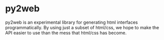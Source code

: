 # py2web

py2web is an experimental library for generating html interfaces programmatically. By using just a subset of html/css, we hope to make the API easier to use than the mess that html/css has become.
